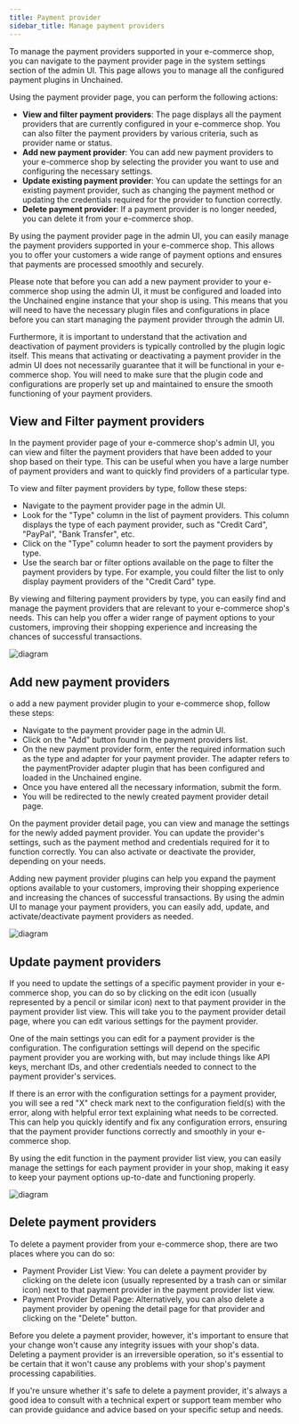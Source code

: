 ```yaml
---
title: Payment provider
sidebar_title: Manage payment providers
---
```


To manage the payment providers supported in your e-commerce shop, you can navigate to the payment provider page in the system settings section of the admin UI. This page allows you to manage all the configured payment plugins in Unchained.

Using the payment provider page, you can perform the following actions:
- **View and filter payment providers**: The page displays all the payment providers that are currently configured in your e-commerce shop. You can also filter the payment providers by various criteria, such as provider name or status.
- **Add new payment provider**: You can add new payment providers to your e-commerce shop by selecting the provider you want to use and configuring the necessary settings.
- **Update existing payment provider**: You can update the settings for an existing payment provider, such as changing the payment method or updating the credentials required for the provider to function correctly.
- **Delete payment provider**: If a payment provider is no longer needed, you can delete it from your e-commerce shop.

By using the payment provider page in the admin UI, you can easily manage the payment providers supported in your e-commerce shop. This allows you to offer your customers a wide range of payment options and ensures that payments are processed smoothly and securely.

Please note that before you can add a new payment provider to your e-commerce shop using the admin UI, it must be configured and loaded into the Unchained engine instance that your shop is using. This means that you will need to have the necessary plugin files and configurations in place before you can start managing the payment provider through the admin UI.

Furthermore, it is important to understand that the activation and deactivation of payment providers is typically controlled by the plugin logic itself. This means that activating or deactivating a payment provider in the admin UI does not necessarily guarantee that it will be functional in your e-commerce shop. You will need to make sure that the plugin code and configurations are properly set up and maintained to ensure the smooth functioning of your payment providers.

## View and Filter payment providers
In the payment provider page of your e-commerce shop's admin UI, you can view and filter the payment providers that have been added to your shop based on their type. This can be useful when you have a large number of payment providers and want to quickly find providers of a particular type.

To view and filter payment providers by type, follow these steps:
- Navigate to the payment provider page in the admin UI.
- Look for the "Type" column in the list of payment providers. This column displays the type of each payment provider, such as "Credit Card", "PayPal", "Bank Transfer", etc.
- Click on the "Type" column header to sort the payment providers by type.
- Use the search bar or filter options available on the page to filter the payment providers by type. For example, you could filter the list to only display payment providers of the "Credit Card" type.

By viewing and filtering payment providers by type, you can easily find and manage the payment providers that are relevant to your e-commerce shop's needs. This can help you offer a wider range of payment options to your customers, improving their shopping experience and increasing the chances of successful transactions.

![diagram](/img/admin-ui/payment-provider/payment-provider-list.png)
## Add new payment providers
o add a new payment provider plugin to your e-commerce shop, follow these steps:
- Navigate to the payment provider page in the admin UI.
- Click on the "Add" button found in the payment providers list.
- On the new payment provider form, enter the required information such as the type and adapter for your payment provider. The adapter refers to the paymentProvider adapter plugin that has been configured and loaded in the Unchained engine.
- Once you have entered all the necessary information, submit the form.
- You will be redirected to the newly created payment provider detail page.

On the payment provider detail page, you can view and manage the settings for the newly added payment provider. You can update the provider's settings, such as the payment method and credentials required for it to function correctly. You can also activate or deactivate the provider, depending on your needs.

Adding new payment provider plugins can help you expand the payment options available to your customers, improving their shopping experience and increasing the chances of successful transactions. By using the admin UI to manage your payment providers, you can easily add, update, and activate/deactivate payment providers as needed.

![diagram](/img/admin-ui/payment-provider/new-payment-provider.png)
## Update payment providers
If you need to update the settings of a specific payment provider in your e-commerce shop, you can do so by clicking on the edit icon (usually represented by a pencil or similar icon) next to that payment provider in the payment provider list view. This will take you to the payment provider detail page, where you can edit various settings for the payment provider.

One of the main settings you can edit for a payment provider is the configuration. The configuration settings will depend on the specific payment provider you are working with, but may include things like API keys, merchant IDs, and other credentials needed to connect to the payment provider's services.

If there is an error with the configuration settings for a payment provider, you will see a red "X" check mark next to the configuration field(s) with the error, along with helpful error text explaining what needs to be corrected. This can help you quickly identify and fix any configuration errors, ensuring that the payment provider functions correctly and smoothly in your e-commerce shop.

By using the edit function in the payment provider list view, you can easily manage the settings for each payment provider in your shop, making it easy to keep your payment options up-to-date and functioning properly.

![diagram](/img/admin-ui/payment-provider/edit-payment-provider.png)
## Delete payment providers

To delete a payment provider from your e-commerce shop, there are two places where you can do so:
- Payment Provider List View: You can delete a payment provider by clicking on the delete icon (usually represented by a trash can or similar icon) next to that payment provider in the payment provider list view.
- Payment Provider Detail Page: Alternatively, you can also delete a payment provider by opening the detail page for that provider and clicking on the "Delete" button.

Before you delete a payment provider, however, it's important to ensure that your change won't cause any integrity issues with your shop's data. Deleting a payment provider is an irreversible operation, so it's essential to be certain that it won't cause any problems with your shop's payment processing capabilities.

If you're unsure whether it's safe to delete a payment provider, it's always a good idea to consult with a technical expert or support team member who can provide guidance and advice based on your specific setup and needs.